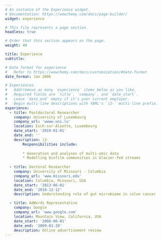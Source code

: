 ```yaml
---
# An instance of the Experience widget.
# Documentation: https://wowchemy.com/docs/page-builder/
widget: experience

# This file represents a page section.
headless: true

# Order that this section appears on the page.
weight: 40

title: Experience
subtitle:

# Date format for experience
#   Refer to https://wowchemy.com/docs/customization/#date-format
date_format: Jan 2006

# Experiences.
#   Add/remove as many `experience` items below as you like.
#   Required fields are `title`, `company`, and `date_start`.
#   Leave `date_end` empty if it's your current employer.
#   Begin multi-line descriptions with YAML's `|2-` multi-line prefix.
experience:
  - title: Postdoctoral Researcher
    company: University of Luxembourg
    company_url: 'wwww.uni.lu'
    location: Esch-sur-Alzette, Luxembourg
    date_start: '2019-01-01'
    date_end: ''
    description: |2-
        Responsibilities include:
        
        * Generation and analyses of multi-omic data
        * Modelling biofilm communities in Glacier-fed streams
        
  - title: Doctoral Researcher
    company: University of Missouri - Columbia
    company_url: 'www.missouri.edu'
    location: Columbia, Missouri, USA
    date_start: '2013-06-01'
    date_end: '2018-12-12'
    description: Understanding role of gut microbiome in colon cancer

  - title: AdWords Representative
    company: Google
    company_url: 'www.google.com'
    location: Mountain View, California, USA
    date_start: '2008-06-01'
    date_end: '2009-01-20'
    description: Online advertisement review
---
```

